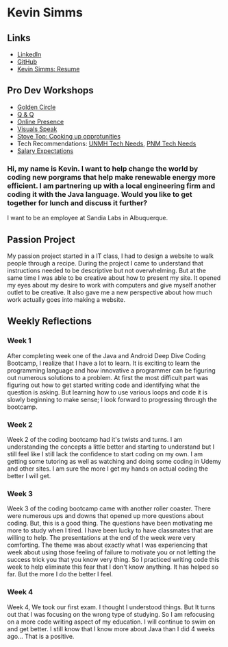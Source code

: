 # Kevin Simms

## Links

* [LinkedIn](https://www.linkedin.com/in/kevin-simms-5099b4174/)
* [GitHub](https://github.com/ksimms2)
* [Kevin Simms: Resume](https://drive.google.com/file/d/1g_g2k0Gs1dr7pRc04AmBLiDHKU0zhWyV/view?usp=sharing)

## Pro Dev Workshops
* [Golden Circle](ksimms2.github.io/Pro_Dev_Workshop_Purpose.png)
* [Q & Q](Q&Q.md)
* [Online Presence](https://docs.google.com/document/d/1zRVtMM-qXjY5bfMyAitWDTz0XA3RulsnS8l4H3m1O1s/edit?usp=sharing)
* [Visuals Speak](Visuals_Speak.md)
* [Stove Top: Cooking up opprotunities](https://drive.google.com/file/d/11Kz1iSZUw97gQbkgQBmx4iTk9v47vEnk/view?usp=sharing)
* Tech Recommendations: [UNMH Tech Needs](https://docs.google.com/document/d/14gx55Lifg9EJBgd3ajZPYqmoshr22ECjs6qoCALarpw/edit?usp=sharing), [PNM Tech Needs](https://docs.google.com/document/d/16tDN1-GHzvga0LPK6IGfr3407xWVWjgktTGmJSYt_cQ/edit?usp=sharing)
* [Salary Expectations](Salary_Expectations.md)

### Hi, my name is Kevin. I want to help change the world by coding new porgrams that help make renewable energy more efficient. I am partnering up with a local engineering firm and coding it with the Java language. Would you like to get together for lunch and discuss it further?

 I want to be an employee at Sandia Labs in Albuquerque.

## Passion Project
My passion project started in a IT class, I had to design a website to walk people through a recipe. During the project I came to understand that instructions needed to be descriptive but not overwhelming. But at the same time I was able to be creative about how to present my site. It opened my eyes about my desire to work with computers and give myself another outlet to be creative. It also gave me a new perspective about how much work actually goes into making a website.
    


## Weekly Reflections

### Week 1
After completing week one of the Java and Android Deep Dive Coding Bootcamp, I realize that I have a lot to learn. It is exciting to learn the programming language and how innovative a programmer can be figuring out numerous solutions to a problem. At first the most difficult part was figuring out how to get started writing code and identifying what the question is asking. But learning how to use various loops and code it is slowly beginning to make sense; I look forward to progressing through the bootcamp.

### Week 2
Week 2 of the coding bootcamp had it's twists and turns. I am understanding the concepts a little better and starting to understand but I still feel like I still lack the confidence to start coding on my own. I am getting some tutoring as well as watching and doing some coding in Udemy and other sites. I am sure the more I get my hands on actual coding the better I will get.

### Week 3
Week 3 of the coding bootcamp came with another roller coaster. There were numerous ups and downs that opened up more questions about coding. But, this is a good thing. The questions have been motivating me more to study when I tired. I have been lucky to have classmates that are willing to help. The presentations at the end of the week were very comforting. The theme was about exactly what I was experiencing that week about using those feeling of failure to motivate you or not letting the success trick you that you know very thing. So I practiced writing code this week to help eliminate this fear that I don't know anything. It has helped so far. But the more I do the better I feel.

### Week 4
Week 4, We took our first exam. I thought I understood things. But It turns out that I was focusing on the wrong type of studying. So I am refocusing on a more code writing aspect of my education. I will continue to swim on and get better. I still know that I know more about Java than I did 4 weeks ago... That is a positive.
